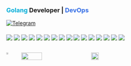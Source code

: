 ### <span style="color:#00ADD8">Golang</span> Developer | <span style="color:#326CE5">DevOps</span>

[![Telegram](https://img.shields.io/badge/Telegram-@nikoil-0088CC?style=for-the-badge&logo=telegram&logoColor=white)](https://t.me/nikoil)

<div align="left" style="margin:15px 0;line-height:2.5;">
  <img src="https://img.shields.io/badge/Go-00ADD8?style=for-the-badge&logo=go&logoColor=white">
  <img src="https://img.shields.io/badge/Gin-FFFFFF?style=for-the-badge&logo=go&logoColor=00ADD8&color=000000">
  <img src="https://img.shields.io/badge/GORM-FFFFFF?style=for-the-badge&logo=go&logoColor=00ADD8&color=000000">
  <img src="https://img.shields.io/badge/PostgreSQL-4169E1?style=for-the-badge&logo=postgresql&logoColor=white">
  <img src="https://img.shields.io/badge/Redis-DC382D?style=for-the-badge&logo=redis&logoColor=white">
  <img src="https://img.shields.io/badge/Docker-2496ED?style=for-the-badge&logo=docker&logoColor=white">
  <img src="https://img.shields.io/badge/Git-F05032?style=for-the-badge&logo=git&logoColor=white">
  <img src="https://img.shields.io/badge/Linux-000000?style=for-the-badge&logo=linux&logoColor=white">
  <img src="https://img.shields.io/badge/TCP/IP-555555?style=for-the-badge&color=blue">
  <img src="https://img.shields.io/badge/GitHub_Actions-2088FF?style=for-the-badge&logo=github-actions&logoColor=white">
  <img src="https://img.shields.io/badge/Docker_Compose-2496ED?style=for-the-badge&logo=docker&logoColor=white">
  <img src="https://img.shields.io/badge/C++-00599C?style=for-the-badge&logo=c%2B%2B&logoColor=white">
  <img src="https://img.shields.io/badge/Python-3776AB?style=for-the-badge&logo=python&logoColor=white">
  <img src="https://img.shields.io/badge/Cryptography-555555?style=for-the-badge&color=blue">
  <img src="https://img.shields.io/badge/Bash-4EAA25?style=for-the-badge&logo=gnu-bash&logoColor=white">
  <img src="https://img.shields.io/badge/ML-555555?style=for-the-badge&color=blue">
</div>

<div align="left" style="display:flex; flex-wrap:wrap; gap:20px; margin-top:20px;">
  <a href="https://git.io/streak-stats">
    <img src="https://streak-stats.demolab.com?user=iLoveRamona&theme=default&hide_border=true&theme=transparent" width="49%">
  </a>
  <img src="https://github-readme-stats.vercel.app/api/top-langs/?username=iLoveRamona&layout=compact&hide_border=true&theme=transparent&border_radius=8" width="33%">
  <picture>
  <source media="(prefers-color-scheme: dark)" srcset="https://github-readme-activity-graph.vercel.app/graph?username=iLoveRamona&theme=github-dark&hide_border=true&bg_color=0D1117&color=58A6FF&line=1F6FEB&point=388BFD&area=true&area_color=0D419D">
  <source media="(prefers-color-scheme: light)" srcset="https://github-readme-activity-graph.vercel.app/graph?username=iLoveRamona&theme=github-light&hide_border=true&bg_color=FFFFFF&color=0366D6&line=1F6FEB&point=388BFD&area=true&area_color=DBEAFE">
  <img src="https://github-readme-activity-graph.vercel.app/graph?username=iLoveRamona&theme=default&hide_border=true" width="100%">
</picture>
</div>
